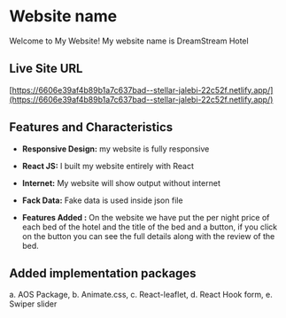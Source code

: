 # Website name 
Welcome to My Website! My website name is DreamStream Hotel

## Live Site URL
[https://6606e39af4b89b1a7c637bad--stellar-jalebi-22c52f.netlify.app/](https://6606e39af4b89b1a7c637bad--stellar-jalebi-22c52f.netlify.app/)


## Features and Characteristics

- **Responsive Design:** my website is fully responsive
  
- **React JS:** I built my website entirely with React
  
- **Internet:** My website will show output without internet
  
- **Fack Data:** Fake data is used inside json file
  
- **Features Added :** On the website we have put the per night price of each bed of the hotel and the title of the bed and a button, if you click on the button you can see the full details along with the review of the bed.


## Added implementation packages

a. AOS Package,
b. Animate.css,
c. React-leaflet,
d. React Hook form,
e. Swiper slider
